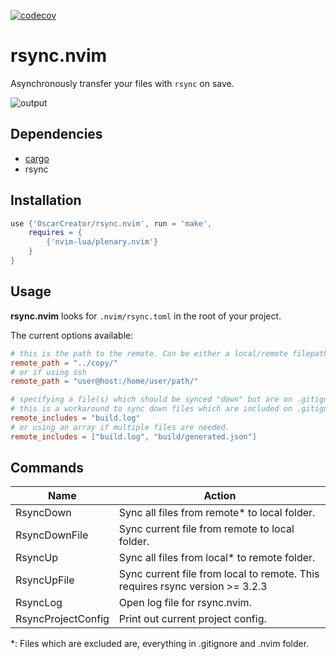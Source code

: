 [![codecov](https://codecov.io/gh/OscarCreator/rsync.nvim/branch/master/graph/badge.svg?token=GYELY6KJZ6)](https://codecov.io/gh/OscarCreator/rsync.nvim)

# rsync.nvim
Asynchronously transfer your files with `rsync` on save.

![output](https://github.com/OscarCreator/rsync.nvim/assets/53407525/c5c402bd-98ac-4899-9ce0-ebf27db28d29)

## Dependencies

- [cargo](https://www.rust-lang.org/tools/install)
- rsync

## Installation

```lua
use {'OscarCreator/rsync.nvim', run = 'make',
    requires = {
        {'nvim-lua/plenary.nvim'}
    }
}
```

## Usage

**rsync.nvim** looks for `.nvim/rsync.toml` in the root of your project.

The current options available:

```toml
# this is the path to the remote. Can be either a local/remote filepath.
remote_path = "../copy/"
# or if using ssh
remote_path = "user@host:/home/user/path/"

# specifying a file(s) which should be synced "down" but are on .gitignore.
# this is a workaround to sync down files which are included on .gitignore
remote_includes = "build.log"
# or using an array if multiple files are needed.
remote_includes = ["build.log", "build/generated.json"]
```

## Commands

Name               | Action
-------------------|-------
RsyncDown          | Sync all files from remote* to local folder.
RsyncDownFile      | Sync current file from remote to local folder.
RsyncUp            | Sync all files from local* to remote folder.
RsyncUpFile        | Sync current file from local to remote. This requires rsync version >= 3.2.3
RsyncLog           | Open log file for rsync.nvim.
RsyncProjectConfig | Print out current project config.

*: Files which are excluded are, everything in .gitignore and .nvim folder.
